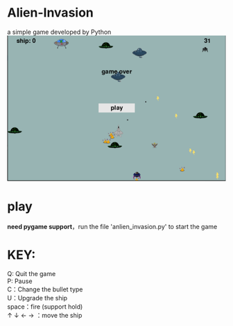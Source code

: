 # Alien-Invasion
a simple game developed by Python
![Image text](1.1.1.png)

# play
**need pygame support**，run the file 'anlien_invasion.py' to start the game

# KEY:

Q:   Quit the game       
P:   Pause         
C：Change the bullet type           
U：Upgrade the ship            
space：fire (support hold)      
 ↑ ↓ ← → ：move the ship          
